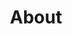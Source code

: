 ---
title: 'About'
layout: 'pages/about.html'
permalink: '/about/index.html'
socialImage: 'https://res.cloudinary.com/juanmartingarcia/image/upload/w_auto,f_auto,q_auto/logo/logo.png'
---